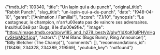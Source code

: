 {"tmdb_id": 100340, "title": "Un lapin qui a du punch", "original_title": "Rabbit Punch", "slug_title": "un-lapin-qui-a-du-punch", "date": "1948-04-10", "genre": ["Animation / Familial"], "score": "7.1/10", "synopsis": "Le castagneur, le champion, n'arr\u00eate pas de vaincre ses adversaires. Insult\u00e9 par Bugs, il le d\u00e9fie.", "image": "https://image.tmdb.org/t/p/w185_and_h278_bestv2/gIwYIdXpK1gIPHVnHgnvSHqMQIf.jpg", "actors": ["Mel Blanc (Bugs Bunny, Ring Announcer)", "Billy Bletcher (The Champ)"], "comments": [], "recommandations_id": [118486, 234328, 234389, 219569], "youtube_key": "notfound"}